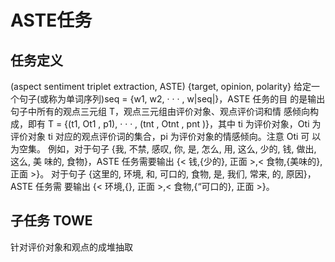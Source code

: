 # ASTE任务

## 任务定义

(aspect sentiment triplet extraction, ASTE)
{target, opinion, polarity}
给定一个句子(或称为单词序列)seq = {w1, w2, · · · , w|seq|}，ASTE 任务的目 的是输出句子中所有的观点三元组 T，观点三元组由评价对象、观点评价词和情 感倾向构成，即有 T = {(t1, Ot1 , p1), · · · , (tnt , Otnt , pnt )}，其中 ti 为评价对象，Oti 为评价对象 ti 对应的观点评价词的集合，pi 为评价对象的情感倾向。注意 Oti 可 以为空集。
例如，对于句子 {我, 不禁, 感叹, 你, 是, 怎么, 用, 这么, 少的, 钱, 做出, 这么, 美 味的, 食物}，ASTE 任务需要输出 {< 钱,{少的}, 正面 >,< 食物,{美味的}, 正面 >}。 对于句子 {这里的, 环境, 和, 可口的, 食物, 是, 我们, 常来, 的, 原因}，ASTE 任务需 要输出 {< 环境,{}, 正面 >,< 食物,{“可口的}, 正面 >}。

## 子任务 TOWE

针对评价对象和观点的成堆抽取

